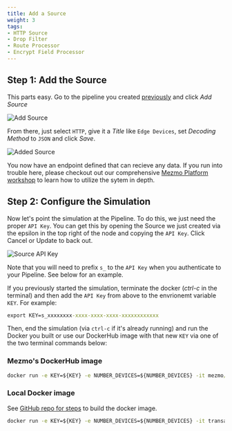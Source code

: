 ```yaml
---
title: Add a Source
weight: 3
tags:
- HTTP Source
- Drop Filter
- Route Processor
- Encrypt Field Processor
---
```


## Step 1: Add the Source

This parts easy.  Go to the pipeline you created [previously](/mezmo-workshops/transaction-to-s3/docs/create-pipeline) and click *Add Source*

![Add Source](../../images/add-source_1.png)

From there, just select `HTTP`, give it a *Title* like `Edge Devices`, set *Decoding Method* to `JSON` and click *Save*.

![Added Source](../../images/add-source_2.png)

You now have an endpoint defined that can recieve any data.  If you run into trouble here, please checkout out our comprehensive [Mezmo Platform workshop](/mezmo-workshops/pet-clinic/) to learn how to utilize the sytem in depth.

## Step 2: Configure the Simulation

Now let's point the simulation at the Pipeline.  To do this, we just need the proper `API Key`.  You can get this by opening the Source we just created via the epsilon in the top right of the node and copying the `API Key`.  Click Cancel or Update to back out.

![Source API Key](../../images/add-source_3.png)

Note that you will need to prefix `s_` to the `API Key` when you authenticate to your Pipeline.  See below for an example.

If you previously started the simulation, terminate the docker (*ctrl-c* in the terminal) and then add the `API Key` from above to the envrionemt variable `KEY`.  For example:

```cmd
export KEY=s_xxxxxxxx-xxxx-xxxx-xxxx-xxxxxxxxxxxx
```

Then, end the simulation (via `ctrl-c` if it's already running) and run the Docker you built or use our DockerHub image with that new `KEY` via one of the two terminal commands below:

### Mezmo's DockerHub image
```cmd
docker run -e KEY=${KEY} -e NUMBER_DEVICES=${NUMBER_DEVICES} -it mezmo/transaction-device-sim:0.1.0
```

### Local Docker image
See [GitHub repo for steps](https://github.com/logdna/financialTransactionDeviceSim#build-the-docker-image) to build the docker image.
```cmd
docker run -e KEY=${KEY} -e NUMBER_DEVICES=${NUMBER_DEVICES} -it transaction-device-sim
```
